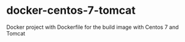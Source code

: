 # docker-centos-7-tomcat
Docker project with Dockerfile for the build image with Centos 7 and Tomcat
